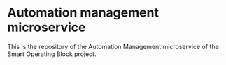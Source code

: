 # Automation management microservice
This is the repository of the Automation Management microservice of the Smart Operating Block project.
